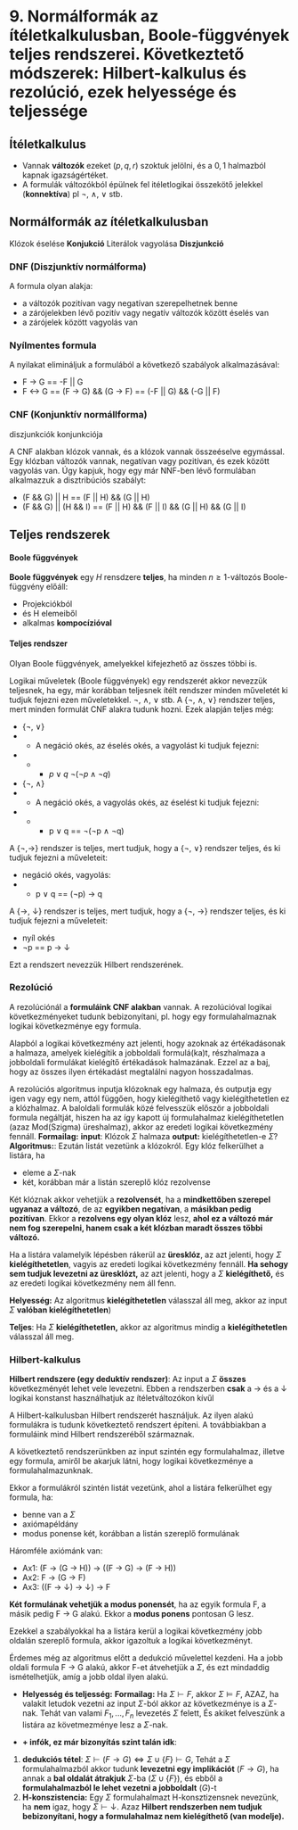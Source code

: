 


# 9. Normálformák az ítéletkalkulusban, Boole-függvények teljes rendszerei. Következtető módszerek: Hilbert-kalkulus és rezolúció, ezek helyessége és teljessége
## Ítéletkalkulus
- Vannak **változók** ezeket $(p,q,r)$ szoktuk jelölni, és a ${0,1}$ halmazból kapnak igazságértéket. 
- A formulák változókból épülnek fel itéletlogikai összekötő jelekkel (**konnektíva**) pl $\neg$, $\wedge$, $\lor$ stb.

## Normálformák az ítéletkalkulusban
Klózok éselése **Konjukció**
Literálok vagyolása **Diszjunkció**

### DNF (Diszjunktív normálforma)

A formula olyan alakja:
- a változók pozitívan vagy negatívan szerepelhetnek benne
- a zárójelekben lévő pozitív vagy negatív változók között éselés van
- a zárójelek között vagyolás van

### Nyílmentes formula

A nyilakat elimináljuk a formulából a következő szabályok alkalmazásával:

- F -> G == -F || G
- F <-> G == (F -> G) && (G -> F) == (-F || G) && (-G || F)


### CNF (Konjunktív normállforma) 
diszjunkciók konjunkciója

A CNF alakban klózok vannak, és a klózok vannak összeéselve egymással. Egy klózban változók
vannak, negatívan vagy pozitívan, és ezek között vagyolás van. Úgy kapjuk, hogy egy már 
NNF-ben lévő formulában alkalmazzuk a disztribúciós szabályt:

- (F && G) || H == (F || H) && (G || H)
- (F && G) || (H && I) == (F || H) && (F || I) && (G || H) && (G || I)

## Teljes rendszerek
#### Boole függvények
**Boole függvények** egy $H$ rensdzere **teljes**, ha minden $n \ge 1$-változós Boole-függvény előáll:
- Projekciókból
- és H elemeiből
- alkalmas **kompocízióval**

#### Teljes rendszer
Olyan Boole függvények, amelyekkel kifejezhető az összes többi is.

Logikai műveletek (Boole függvények) egy rendszerét akkor nevezzük teljesnek, ha egy, már korábban teljesnek
ítélt rendszer minden műveletét ki tudjuk fejezni ezen műveletekkel. 
$\neg$, $\wedge$, $\lor$ stb.
A {$\neg$, $\wedge$, $\lor$} rendszer
teljes, mert minden formulát CNF alakra tudunk hozni. Ezek alapján teljes még:


- {$\neg$, $\lor$}
- - A negáció okés, az éselés okés, a vagyolást ki tudjuk fejezni: 
- - - $p \lor q$ $\neg(\neg p \wedge  \neg q)$
- {$\neg$, $\wedge$}
- - A negáció okés, a vagyolás okés, az éselést ki tudjuk fejezni:
- - - p $\lor$ q == $\neg$($\neg$p $\wedge$ $\neg$q)

A {$\neg$,$\rightarrow$} rendszer is teljes, mert tudjuk, hogy a {$\neg$, $\lor$} rendszer teljes, és ki tudjuk fejezni
a műveleteit:

- negáció okés, vagyolás: 
- - p $\lor$ q == ($\neg$p) $\rightarrow$ q

A {$\rightarrow$, $\downarrow$} rendszer is teljes, mert tudjuk, hogy a {$\neg$, $\rightarrow$} rendszer teljes, és ki tudjuk
fejezni a műveleteit:
- nyíl okés
- $\neg$p == p $\rightarrow$ $\downarrow$

Ezt a rendszert nevezzük Hilbert rendszerének.

### Rezolúció

A rezolúciónál a **formuláink CNF alakban** vannak. A rezolúcióval logikai következményeket tudunk
bebizonyítani, pl. hogy egy formulahalmaznak logikai következménye egy formula.

Alapból a logikai következmény azt jelenti, hogy azoknak az értékadásonak a halmaza, amelyek kielégítik a jobboldali formulá(ka)t, részhalmaza a jobboldali formulákat kielégítő értékadások
halmazának. Ezzel az a baj, hogy az összes ilyen értékadást megtalálni nagyon hosszadalmas.

A rezolúciós algoritmus inputja klózoknak egy halmaza, és outputja egy igen vagy egy nem, attól függően, hogy kielégíthető vagy kielégíthetetlen ez a klózhalmaz. 
A baloldali formulák közé felvesszük először a jobboldali formula negáltját, hiszen ha 
az így kapott új formulahalmaz kielégíthetetlen (azaz Mod(Szigma) üreshalmaz), akkor
az eredeti logikai következmény fennáll. 
**Formailag:**
**input**: Klózok $\Sigma$ halmaza
**output:** kielégíthetetlen-e $\Sigma$?
**Algoritmus:**:
Ezután listát vezetünk a klózokról. Egy klóz felkerülhet a listára, ha
- eleme a $\Sigma$-nak
- két, korábban már a listán szereplő klóz rezolvense


Két klóznak akkor vehetjük a **rezolvensét**, ha a **mindkettőben szerepel ugyanaz a változó**, de az **egyikben negatívan**, a **másikban pedig pozitívan**. Ekkor a **rezolvens egy olyan klóz** lesz, **ahol ez a változó már nem fog szerepelni, hanem csak a két klózban maradt összes többi változó.**

Ha a listára valamelyik lépésben rákerül az **üresklóz**, az azt jelenti, hogy $\Sigma$ **kielégíthetetlen**, vagyis az eredeti logikai következmény fennáll. 
**Ha sehogy sem tudjuk levezetni az üresklózt,** az azt jelenti, hogy a $\Sigma$ **kielégíthető,** és az eredeti logikai következmény nem áll fenn.

**Helyesség:** Az algoritmus **kielégíthetetlen** válasszal áll meg, akkor az input $\Sigma$ **valóban kielégíthetetlen**)

**Teljes**: Ha $\Sigma$ **kielégíthetetlen,** akkor az algoritmus mindig a **kielégíthetetlen** válasszal áll meg.

### Hilbert-kalkulus
**Hilbert rendszere (egy deduktív rendszer)**: Az input a $\Sigma$ **összes** következményét lehet vele levezetni.
Ebben a rendszerben **csak** a $\rightarrow$ és a $\downarrow$ logikai konstanst használhatjuk az ítéletváltozókon kívűl

A Hilbert-kalkulusban Hilbert rendszerét használjuk. Az ilyen alakú formulákra is tudunk következtető rendszert építeni. A továbbiakban a formuláink mind Hilbert rendszeréből származnak. 

A következtető rendszerünkben az input szintén egy formulahalmaz, illetve egy formula, amiről be akarjuk látni, hogy logikai következménye a formulahalmazunknak. 

Ekkor a formulákról szintén listát vezetünk, ahol a listára felkerülhet egy formula, ha:

- benne van a $\Sigma$
- axiómapéldány
- modus ponense két, korábban a listán szereplő formulának

Háromféle axiómánk van:
- Ax1: (F $\rightarrow$ (G $\rightarrow$ H)) $\rightarrow$ ((F $\rightarrow$ G) $\rightarrow$ (F $\rightarrow$ H))
- Ax2: F $\rightarrow$ (G $\rightarrow$ F)
- Ax3: ((F $\rightarrow$ $\downarrow$) $\rightarrow$ $\downarrow$) $\rightarrow$ F

**Két formulának vehetjük a modus ponensét**, ha az egyik formula F, a másik pedig F $\rightarrow$ G alakú. Ekkor a **modus ponens** pontosan G lesz.

Ezekkel a szabályokkal ha a listára kerül a logikai következmény jobb oldalán szereplő formula,
akkor igazoltuk a logikai következményt.

Érdemes még az algoritmus előtt a dedukció művelettel kezdeni. Ha a jobb oldali formula F -> G alakú, akkor F-et átvehetjük a $\Sigma$, és ezt mindaddig ismételhetjük, amíg a jobb oldal ilyen alakú.

- **Helyesség és teljesség:**
**Formailag:**
Ha $\Sigma \vdash F$, akkor $\Sigma \vDash F$, AZAZ, ha valakit letudok vezetni az input $\Sigma$-ból akkor az következménye is a $\Sigma$-nak.
Tehát van valami $F_1,...,F_n$ levezetés $\Sigma$ felett, És akiket felveszünk a listára az követmezménye lesz a $\Sigma$-nak.



- **+ infók, ez már bizonyítás szint talán idk**:
1. **dedukciós tétel**:
	$\Sigma \vdash (F \rightarrow G) \Leftrightarrow \Sigma \cup \{F\} \vdash G$, 
	Tehát a $\Sigma$ formulahalmazból akkor tudunk **levezetni egy implikációt** $(F\rightarrow G)$, ha annak a **bal oldalát átrakjuk** $\Sigma$-ba ($\Sigma \cup \{F\}$), és ebből a **formulahalmazból le lehet vezetni a jobboldalt** ($G$)-t
2. **H-konszistencia:**
Egy $\Sigma$ formulahalmazt H-konsztizensnek nevezünk, ha **nem** igaz, hogy $\Sigma \vdash \downarrow$.
Azaz **Hilbert rendszerben nem tudjuk bebizonyítani, hogy a formulahalmaz nem kielégíthető (van modelje).**
	
